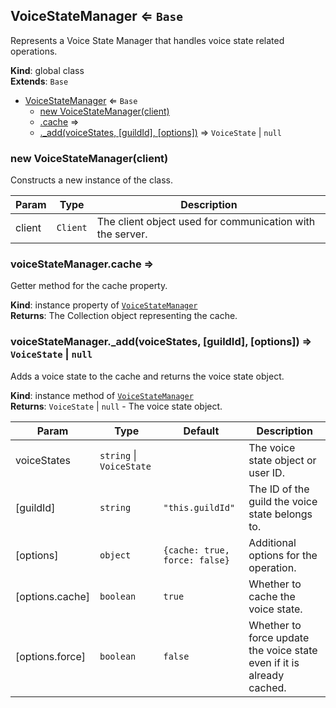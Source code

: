 <a name="VoiceStateManager"></a>

## VoiceStateManager ⇐ <code>Base</code>
Represents a Voice State Manager that handles voice state related operations.

**Kind**: global class  
**Extends**: <code>Base</code>  

* [VoiceStateManager](#VoiceStateManager) ⇐ <code>Base</code>
    * [new VoiceStateManager(client)](#new_VoiceStateManager_new)
    * [.cache](#VoiceStateManager+cache) ⇒
    * [._add(voiceStates, [guildId], [options])](#VoiceStateManager+_add) ⇒ <code>VoiceState</code> \| <code>null</code>

<a name="new_VoiceStateManager_new"></a>

### new VoiceStateManager(client)
Constructs a new instance of the class.


| Param | Type | Description |
| --- | --- | --- |
| client | <code>Client</code> | The client object used for communication with the server. |

<a name="VoiceStateManager+cache"></a>

### voiceStateManager.cache ⇒
Getter method for the cache property.

**Kind**: instance property of [<code>VoiceStateManager</code>](#VoiceStateManager)  
**Returns**: The Collection object representing the cache.  
<a name="VoiceStateManager+_add"></a>

### voiceStateManager.\_add(voiceStates, [guildId], [options]) ⇒ <code>VoiceState</code> \| <code>null</code>
Adds a voice state to the cache and returns the voice state object.

**Kind**: instance method of [<code>VoiceStateManager</code>](#VoiceStateManager)  
**Returns**: <code>VoiceState</code> \| <code>null</code> - The voice state object.  

| Param | Type | Default | Description |
| --- | --- | --- | --- |
| voiceStates | <code>string</code> \| <code>VoiceState</code> |  | The voice state object or user ID. |
| [guildId] | <code>string</code> | <code>&quot;this.guildId&quot;</code> | The ID of the guild the voice state belongs to. |
| [options] | <code>object</code> | <code>{cache: true, force: false}</code> | Additional options for the operation. |
| [options.cache] | <code>boolean</code> | <code>true</code> | Whether to cache the voice state. |
| [options.force] | <code>boolean</code> | <code>false</code> | Whether to force update the voice state even if it is already cached. |

